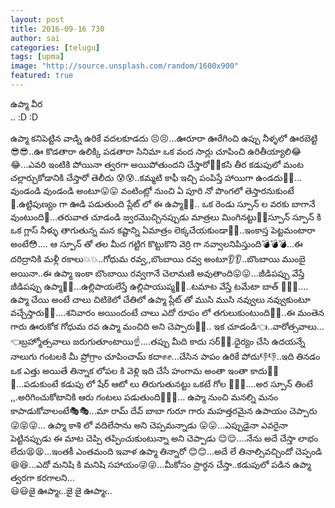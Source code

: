 ```yaml
---
layout: post
title: 2016-09-16 730
author: sai
categories: [telugu]
tags: [upma]
image: "http://source.unsplash.com/random/1600x900"
featured: true
---
```

ఉప్మా వీర <br>
 .. :D :D <br>
  <br>
 ఉప్మా కనిపెట్టిన వాడ్ని ఉరికే వదలకూడదు 😣😣...ఊరూరా ఊరేగించి ఉప్పు నీళ్ళలో ఊరబెట్టి😎😎..ఊ కొడతారా ఉలిక్కి పడతారా సినిమా ఒక వంద సార్లు చూపించి ఉరితీయ్యాలి😂😂...ఎవరి ఇంటికి పోయినా త్వరగా అయిపోతుందని చేస్తారో🐒🐒కసి తీర కడుపులో మంట చల్లార్చుకోడానికి చేస్తారో తెలీదు 😰😰..కమ్మటి కాఫీ ఇచ్చి పంపిస్తే హాయిగా ఉండదు🐺🐺... వుండండి వుండండి అంటూ😛😛 వంటింట్లో నుంచి ఏ పూరి నో పొంగలో తెస్తారనుకుంటే🙆.ఉట్టిపుణ్యం గా ఊడి పడుతుంది ప్లేట్ లో ఈ ఉప్మా🙇🙇.. ఒక రెండు స్పూన్ ల వరకు బాగానే వుంటుంది👸...తరువాత చూడండి జ్వరమొచ్చినప్పుడు మాత్రలు మింగినట్టు🙅🙅స్పూన్ స్పూన్ కి ఒక గ్లాస్ నీళ్ళు తాగుతున్న మన కష్టాన్ని ఏమాత్రం లెక్కచేయకుండా👶👶..ఇంకాస్త పెట్టమంటారా అంటే😳.... ఆ స్పూన్ తో తల మీద గట్టిగ కొట్టుకొని వెర్రి గా నవ్వాలనిపిస్తుంది💣💣💣...ఈ దరిద్రానికి మళ్లీ రకాలు💥💥..గోధుమ రవ్వ,,బొంబాయి రవ్వ అంటూ👂👂..బొంబాయి ముంబై అయినా..ఈ ఉప్మా ఇంకా బొంబాయి రవ్వగానే చెలామణి అవుతాంది😛😛...జీడిపప్పు వేస్తే జీడిపప్పు ఉప్మా🐇🐇...ఉల్లిపాయలేస్తే ఉల్లిపాయుప్మ🐓🐓..టమాట వేస్తే టమేటా బాత్ 🍅🍅🍅.... ఉప్మా చేయి అంటే చాలు చిటికెలో చేతిలో ఉప్మా ప్లేట్ తో ముసి ముసి నవ్వులు నవ్వుకుంటూ వచ్చేస్తారు🎅🎅....శనివారం అయిందంటే చాలు ఎదో రూపం లో తగులుకుంటుంది🙇🙇..ఈ మంతెన గారు ఊరుకోక గోధుమ రవ ఉప్మా మంచిది అని చెప్పారు💪💪.. ఇక చూడండి👈..వారోత్సవాలు...👈బ్రహ్మోత్సవాలు జరుగుతూంటాయి☝....తప్పు మీది కాదు సర్👐👐.ధైర్యం చేసి ఉదయన్నే నాలుగు గంటలకి మీ ప్రోగ్రాం చూపించామ్ కదా✊✊...చేసిన పాపం ఉరికే పోదు👎👎..ఇది తినడం ఒక ఎత్తు అయితే తిన్నాక లోపల కి వెళ్లి ఇది చేసే హంగామ అంతా ఇంతా కాదు🏃🏃🏃...పడుకుంటే కడుపు లో షేర్ ఆటో లు తిరుగుతునట్టు ఒకటే గోల 🚆🚆🚆....అర స్పూన్ తింటే ,,.అరిగించుకోటానికి ఆరు గంటలు పడుతుంది🎠🎠🎠... ఉప్మా నుంచి మనల్ని మనం కాపాడుకోవాలంటే🎭🎭...మా రామ్ దేవ్ బాబా గురూ గారు మహత్తరమైన ఉపాయం చెప్పారు😜😝😜... ఉప్మా కాశి లో వదిలేసాను అని చెప్పమన్నాడు 😛😛...ఎప్పుడైనా ఎవరైనా పెట్టినప్పుడు ఈ మాట చెప్పి తప్పించుకుంటున్నా అని చెప్పాడు 😌😌....నేను అదే చేస్తా లాభం లేదు😫😫...ఇంతకీ ఎంతమంది ఇవాళ ఉప్మా తిన్నారో 😊😊...అదే లే తినాల్సివచ్చిందో చెప్పండి😆😆...ఎదో మనిషి కి మనిషి సహాయం😜😜...మీకోసం ప్రార్థన చేస్తా..కడుపులో పడిన ఉప్మా త్వరగా కరగాలని... <br>
 😃😃జై ఊప్మాఁ..జై జై ఊప్మాఁ..